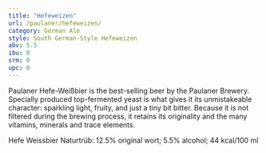 ```yaml
---
title: "Hefeweizen"
url: /paulaner/hefeweizen/
category: German Ale
style: South German-Style Hefeweizen
abv: 5.5
ibu: 0
srm: 0
upc: 0
---
```

Paulaner Hefe-Weißbier is the best-selling beer by the Paulaner Brewery. Specially produced top-fermented yeast is what gives it its unmistakeable character: sparkling light, fruity, and just a tiny bit bitter. Because it is not filtered during the brewing process, it retains its originality and the many vitamins, minerals and trace elements.

Hefe Weissbier Naturtrüb:
12.5% original wort; 5.5% alcohol; 44 kcal/100 ml
